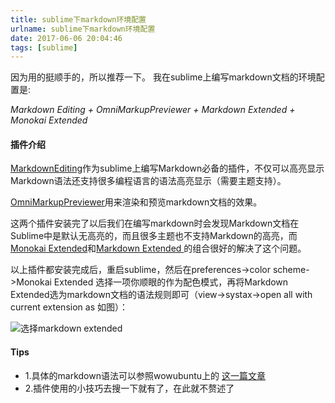 ```yaml
---
title: sublime下markdown环境配置
urlname: sublime下markdown环境配置
date: 2017-06-06 20:04:46
tags: [sublime]
---
```

因为用的挺顺手的，所以推荐一下。
我在sublime上编写markdown文档的环境配置是:

*Markdown Editing + OmniMarkupPreviewer + Markdown Extended + Monokai Extended*
<!--more-->
#### 插件介绍

[MarkdownEditing](https://github.com/SublimeText-Markdown/MarkdownEditing)作为sublime上编写Markdown必备的插件，不仅可以高亮显示Markdown语法还支持很多编程语言的语法高亮显示（需要主题支持）。

[OmniMarkupPreviewer](https://github.com/timonwong/OmniMarkupPreviewer)用来渲染和预览markdown文档的效果。

这两个插件安装完了以后我们在编写markdown时会发现Markdown文档在Sublime中是默认无高亮的，而且很多主题也不支持Markdown的高亮，而
[Monokai Extended](https://github.com/jonschlinkert/sublime-monokai-extended)和[Markdown Extended ](https://github.com/jonschlinkert/sublime-markdown-extended)的组合很好的解决了这个问题。


以上插件都安装完成后，重启sublime，然后在preferences->color scheme->Monokai Extended 选择一项你顺眼的作为配色模式，再将Markdown Extended选为markdown文档的语法规则即可（view->systax->open all with current extension as 如图）：

<img src="https://cdn.safeandsound.cn/image/sublime下markdown环境配置/markdownExtended.png"  alt="选择markdown extended">

#### Tips
* 1.具体的markdown语法可以参照wowubuntu上的 [这一篇文章](http://wowubuntu.com/markdown/)
* 2.插件使用的小技巧去搜一下就有了，在此就不赘述了
